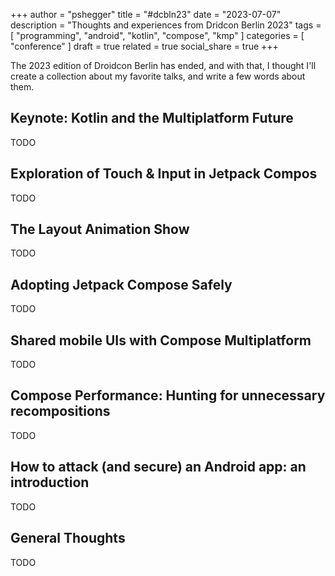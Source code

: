 +++
author = "pshegger"
title = "#dcbln23"
date = "2023-07-07"
description = "Thoughts and experiences from Dridcon Berlin 2023"
tags = [
    "programming",
    "android",
    "kotlin",
    "compose",
    "kmp"
]
categories = [
    "conference"
]
draft = true
related = true
social_share = true
+++

The 2023 edition of Droidcon Berlin has ended, and with that, I thought I'll create a collection about my favorite talks, and write a few words about them.

## Keynote: Kotlin and the Multiplatform Future

TODO

## Exploration of Touch & Input in Jetpack Compos

TODO

## The Layout Animation Show

TODO

## Adopting Jetpack Compose Safely

TODO

## Shared mobile UIs with Compose Multiplatform

TODO

## Compose Performance: Hunting for unnecessary recompositions

TODO

## How to attack (and secure) an Android app: an introduction

TODO

## General Thoughts

TODO